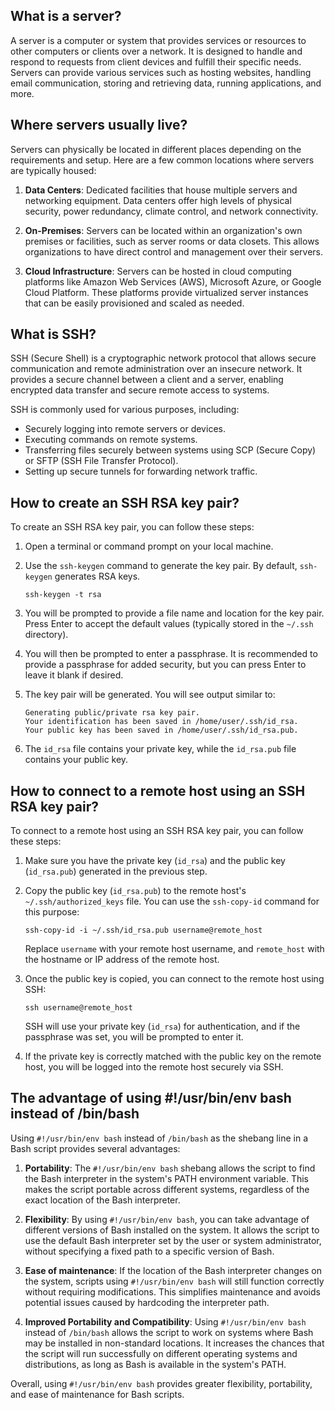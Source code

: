## What is a server?

A server is a computer or system that provides services or resources to other computers or clients over a network. It is designed to handle and respond to requests from client devices and fulfill their specific needs. Servers can provide various services such as hosting websites, handling email communication, storing and retrieving data, running applications, and more.

## Where servers usually live?

Servers can physically be located in different places depending on the requirements and setup. Here are a few common locations where servers are typically housed:

1. **Data Centers**: Dedicated facilities that house multiple servers and networking equipment. Data centers offer high levels of physical security, power redundancy, climate control, and network connectivity.

2. **On-Premises**: Servers can be located within an organization's own premises or facilities, such as server rooms or data closets. This allows organizations to have direct control and management over their servers.

3. **Cloud Infrastructure**: Servers can be hosted in cloud computing platforms like Amazon Web Services (AWS), Microsoft Azure, or Google Cloud Platform. These platforms provide virtualized server instances that can be easily provisioned and scaled as needed.

## What is SSH?

SSH (Secure Shell) is a cryptographic network protocol that allows secure communication and remote administration over an insecure network. It provides a secure channel between a client and a server, enabling encrypted data transfer and secure remote access to systems.

SSH is commonly used for various purposes, including:

- Securely logging into remote servers or devices.
- Executing commands on remote systems.
- Transferring files securely between systems using SCP (Secure Copy) or SFTP (SSH File Transfer Protocol).
- Setting up secure tunnels for forwarding network traffic.

## How to create an SSH RSA key pair?

To create an SSH RSA key pair, you can follow these steps:

1. Open a terminal or command prompt on your local machine.

2. Use the `ssh-keygen` command to generate the key pair. By default, `ssh-keygen` generates RSA keys.

   ```
   ssh-keygen -t rsa
   ```

3. You will be prompted to provide a file name and location for the key pair. Press Enter to accept the default values (typically stored in the `~/.ssh` directory).

4. You will then be prompted to enter a passphrase. It is recommended to provide a passphrase for added security, but you can press Enter to leave it blank if desired.

5. The key pair will be generated. You will see output similar to:

   ```
   Generating public/private rsa key pair.
   Your identification has been saved in /home/user/.ssh/id_rsa.
   Your public key has been saved in /home/user/.ssh/id_rsa.pub.
   ```

6. The `id_rsa` file contains your private key, while the `id_rsa.pub` file contains your public key.

## How to connect to a remote host using an SSH RSA key pair?

To connect to a remote host using an SSH RSA key pair, you can follow these steps:

1. Make sure you have the private key (`id_rsa`) and the public key (`id_rsa.pub`) generated in the previous step.

2. Copy the public key (`id_rsa.pub`) to the remote host's `~/.ssh/authorized_keys` file. You can use the `ssh-copy-id` command for this purpose:

   ```
   ssh-copy-id -i ~/.ssh/id_rsa.pub username@remote_host
   ```

   Replace `username` with your remote host username, and `remote_host` with the hostname or IP address of the remote host.

3. Once the public key is copied, you can connect to the remote host using SSH:

   ```
   ssh username@remote_host
   ```

   SSH will use your private key (`id_rsa`) for authentication, and if the passphrase was set, you will be prompted to enter it.

4. If the private key is correctly matched with the public key on the remote host, you will be logged into the remote host securely via SSH.

## The advantage of using #!/usr/bin/env bash instead of /bin/bash

Using `#!/usr/bin/env bash` instead of `/bin/bash` as the shebang line in a Bash script provides several advantages:

1. **Portability**: The `#!/usr/bin/env bash` shebang allows the script to find the Bash interpreter in the system's PATH environment variable. This makes the script portable across different systems, regardless of the exact location of the Bash interpreter.

2. **Flexibility**: By using `#!/usr/bin/env bash`, you can take advantage of different versions of Bash installed on the system. It allows the script to use the default Bash interpreter set by the user or system administrator, without specifying a fixed path to a specific version of Bash.

3. **Ease of maintenance**: If the location of the Bash interpreter changes on the system, scripts using `#!/usr/bin/env bash` will still function correctly without requiring modifications. This simplifies maintenance and avoids potential issues caused by hardcoding the interpreter path.

4. **Improved Portability and Compatibility**: Using `#!/usr/bin/env bash` instead of `/bin/bash` allows the script to work on systems where Bash may be installed in non-standard locations. It increases the chances that the script will run successfully on different operating systems and distributions, as long as Bash is available in the system's PATH.

Overall, using `#!/usr/bin/env bash` provides greater flexibility, portability, and ease of maintenance for Bash scripts.
